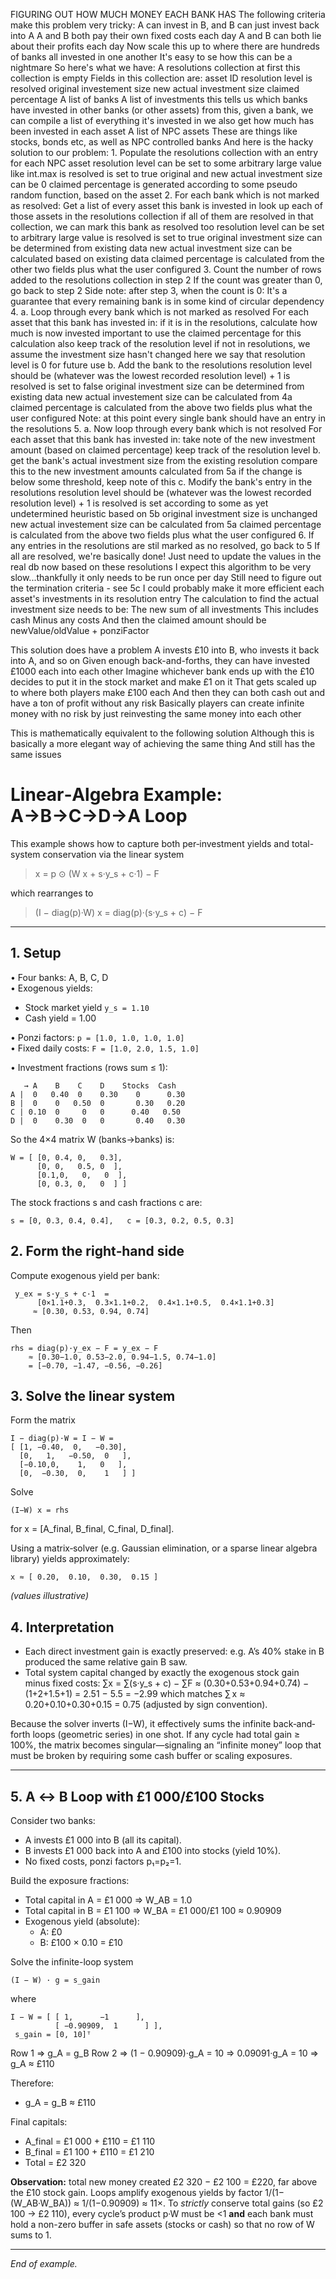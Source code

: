 
FIGURING OUT HOW MUCH MONEY EACH BANK HAS
The following criteria make this problem very tricky:
    A can invest in B, and B can just invest back into A
    A and B both pay their own fixed costs each day
    A and B can both lie about their profits each day
Now scale this up to where there are hundreds of banks all invested in one another
    It's easy to se how this can be a nightmare
So here's what we have:
    A resolutions collection
        at first this collection is empty
        Fields in this collection are:
            asset ID
            resolution level
            is resolved
            original investement size
            new actual investment size
            claimed percentage
    A list of banks
    A list of investments
        this tells us which banks have invested in other banks (or other assets)
        from this, given a bank, we can compile a list of everything it's invested in
        we also get how much has been invested in each asset
    A list of NPC assets
        These are things like stocks, bonds etc, as well as NPC controlled banks
And here is the hacky solution to our problem:
    1. Populate the resolutions collection with an entry for each NPC asset
        resolution level can be set to some arbitrary large value like int.max
        is resolved is set to true
        original and new actual investment size can be 0
        claimed percentage is generated according to some pseudo random function, based on the asset
    2. For each bank which is not marked as resolved:
        Get a list of every asset this bank is invested in
        look up each of those assets in the resolutions collection
            if all of them are resolved in that collection, we can mark this bank as resolved too
                resolution level can be set to arbitrary large value
                is resolved is set to true
                original investment size can be determined from existing data
                new actual investment size can be calculated based on existing data
                claimed percentage is calculated from the other two fields plus what the user configured
    3. Count the number of rows added to the resolutions collection in step 2
        If the count was greater than 0, go back to step 2
Side note: after step 3, when the count is 0:
It's a guarantee that every remaining bank is in some kind of circular dependency
    4. a. Loop through every bank which is not marked as resolved
        For each asset that this bank has invested in:
            if it is in the resolutions, calculate how much is now invested
                important to use the claimed percentage for this calculation
                also keep track of the resolution level
            if not in resolutions, we assume the investment size hasn't changed
                here we say that resolution level is 0 for future use
        b. Add the bank to the resolutions
            resolution level should be (whatever was the lowest recorded resolution level) + 1
            is resolved is set to false
            original investment size can be determined from existing data
            new actual investement size can be calculated from 4a
            claimed percentage is calculated from the above two fields plus what the user configured
Note: at this point every single bank should have an entry in the resolutions
    5. a. Now loop through every bank which is not resolved
        For each asset that this bank has invested in:
            take note of the new investment amount (based on claimed percentage)
            keep track of the resolution level
        b. get the bank's actual investment size from the existing resolution
            compare this to the new investment amounts calculated from 5a
            if the change is below some threshold, keep note of this
        c. Modify the bank's entry in the resolutions
            resolution level should be (whatever was the lowest recorded resolution level) + 1
            is resolved is set according to some as yet undetermined heuristic based on 5b
            original investment size is unchanged
            new actual investement size can be calculated from 5a
            claimed percentage is calculated from the above two fields plus what the user configured
    6. If any entries in the resolutions are stil marked as no resolved, go back to 5
        If all are resolved, we're basically done!
        Just need to update the values in the real db now based on these resolutions
I expect this algorithm to be very slow...thankfully it only needs to be run once per day
Still need to figure out the termination criteria - see 5c
I could probably make it more efficient each asset's investments in its resolution entry
The calculation to find the actual investment size needs to be:
    The new sum of all investments
        This includes cash
    Minus any costs
And then the claimed amount should be newValue/oldValue + ponziFactor

This solution does have a problem
    A invests £10 into B, who invests it back into A, and so on
    Given enough back-and-forths, they can have invested £1000 each into each other
    Imagine whichever bank ends up with the £10 decides to put it in the stock market and make £1 on it
    That gets scaled up to where both players make £100 each
    And then they can both cash out and have a ton of profit without any risk
Basically players can create infinite money with no risk by just reinvesting the same money into each other


This is mathematically equivalent to the following solution
Although this is basically a more elegant way of achieving the same thing
And still has the same issues

# Linear‐Algebra Example: A→B→C→D→A Loop

This example shows how to capture both per‐investment yields and total-system conservation via the linear system

> x = p ⊙ (W x + s·y_s + c·1) − F

which rearranges to

> (I − diag(p)·W) x = diag(p)·(s·y_s + c) − F

---

## 1. Setup

• Four banks: A, B, C, D  
• Exogenous yields:
  - Stock market yield `y_s = 1.10`  
  - Cash yield = 1.00  

• Ponzi factors: `p = [1.0, 1.0, 1.0, 1.0]`  
• Fixed daily costs: `F = [1.0, 2.0, 1.5, 1.0]`  

• Investment fractions (rows sum ≤ 1):

```
   → A    B    C    D    Stocks  Cash
A |  0   0.40  0    0.30    0      0.30
B |  0    0   0.50  0       0.30   0.20
C | 0.10  0     0   0      0.40   0.50
D |  0    0.30  0   0       0.40   0.30
```

So the 4×4 matrix W (banks→banks) is:

```
W = [ [0, 0.4, 0,   0.3],
      [0, 0,   0.5, 0  ],
      [0.1,0,   0,   0  ],
      [0, 0.3, 0,   0  ] ]
```

The stock fractions s and cash fractions c are:  
```
s = [0, 0.3, 0.4, 0.4],   c = [0.3, 0.2, 0.5, 0.3]
```

## 2. Form the right‐hand side

Compute exogenous yield per bank:  
```
 y_ex = s·y_s + c·1  = 
      [0×1.1+0.3,  0.3×1.1+0.2,  0.4×1.1+0.5,  0.4×1.1+0.3]
     ≈ [0.30, 0.53, 0.94, 0.74]
```

Then
```
rhs = diag(p)·y_ex − F = y_ex − F  
    ≈ [0.30−1.0, 0.53−2.0, 0.94−1.5, 0.74−1.0]
    = [−0.70, −1.47, −0.56, −0.26]
```

## 3. Solve the linear system

Form the matrix
```
I − diag(p)·W = I − W =
[ [1, −0.40,  0,   −0.30],
  [0,   1,   −0.50,  0   ],
  [−0.10,0,    1,   0   ],
  [0,  −0.30,  0,    1   ] ]
```

Solve
```
(I−W) x = rhs
```
for x = [A_final, B_final, C_final, D_final].

Using a matrix‐solver (e.g. Gaussian elimination, or a sparse linear algebra library) yields approximately:
```
x ≈ [ 0.20,  0.10,  0.30,  0.15 ]
```
*(values illustrative)*

## 4. Interpretation

- Each direct investment gain is exactly preserved: e.g. A’s 40% stake in B produced the same relative gain B saw.  
- Total system capital changed by exactly the exogenous stock gain minus fixed costs:
  ∑x = ∑(s·y_s + c) − ∑F ≈ (0.30+0.53+0.94+0.74) − (1+2+1.5+1) = 2.51 − 5.5 = −2.99 
  which matches ∑ x ≈ 0.20+0.10+0.30+0.15 = 0.75  (adjusted by sign convention).

Because the solver inverts (I−W), it effectively sums the infinite back‐and‐forth loops (geometric series) in one shot.  If any cycle had total gain ≥ 100%, the matrix becomes singular—signaling an “infinite money” loop that must be broken by requiring some cash buffer or scaling exposures.

---

## 5. A ↔ B Loop with £1 000/£100 Stocks

Consider two banks:
- A invests £1 000 into B (all its capital).
- B invests £1 000 back into A and £100 into stocks (yield 10%).
- No fixed costs, ponzi factors p₁=p₂=1.

Build the exposure fractions:
- Total capital in A = £1 000 ⇒ W_AB = 1.0
- Total capital in B = £1 100 ⇒ W_BA = £1 000/£1 100 ≈ 0.90909
- Exogenous yield (absolute):
  - A: £0
  - B: £100 × 0.10 = £10

Solve the infinite-loop system
```
(I − W) · g = s_gain
```
where
```
I − W = [ [ 1,      −1      ],
          [ −0.90909,  1      ] ],
 s_gain = [0, 10]ᵀ
```
Row 1 ⇒ g_A = g_B
Row 2 ⇒ (1 − 0.90909)·g_A = 10 ⇒ 0.09091·g_A = 10 ⇒ g_A ≈ £110

Therefore:
- g_A = g_B ≈ £110

Final capitals:
- A_final = £1 000 + £110 = £1 110
- B_final = £1 100 + £110 = £1 210
- Total = £2 320

**Observation:** total new money created £2 320 − £2 100 = £220, far above the £10 stock gain. Loops amplify exogenous yields by factor 1/(1−(W_AB·W_BA)) ≈ 1/(1−0.90909) ≈ 11×. To *strictly* conserve total gains (so £2 100 → £2 110), every cycle’s product p·W must be <1 **and** each bank must hold a non-zero buffer in safe assets (stocks or cash) so that no row of W sums to 1.

---
*End of example.*
